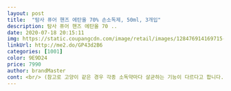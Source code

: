 ```yaml
---
layout: post 
title:  "탐사 퓨어 핸즈 에탄올 70% 손소독제, 50ml, 3개입" 
description: 탐사 퓨어 핸즈 에탄올 70 ..
date: 2020-07-18 20:15:11 
img: https://static.coupangcdn.com/image/retail/images/128476914169715-19879f16-131f-441e-984f-49255edb7566.jpg 
linkUrl: http://me2.do/GP43d2B6 
categories: [1001] 
color: 9E9D24 
price: 7990 
author: brandMaster 
cont: <br/> (참고로 고양이 같은 경우 각종 소독약마다 살균하는 기능이 다르다고 합니다.<br/>)<br/>(참고로 이마트에서 60%함량 500ml 손세정제가 8900원 입니다.<br/>)<br/>60이 평균적인 퍼센티지인데 혹여 조금이라도 더 강한걸 사용하고 싶다면 70이 마지노선! 딱 제일 세고 좋다고 생각하면 될 것 같은데 (제가 주워들은 소식이니;;;; 정확하지 않을 수 있습니다)<br/>70%미만 no!<br/>70%함량에 500ml 사이즈에 만원도 안하는 가격이면 아주 가성비 좋다고 말하고 싶네요^^!<br/>가격은 그데로 9,990원<br/>각설하고,<br/>그래도 묽은타입 싫으심 비추예요<br/>그래도 아주 잘 사용하고 있어요! 집에도 두니까 아이들이 학교다녀오면 그때그때 사용하더라고요^^ 탐사 제품은 매번 가성비가 최고인 듯 ㅎㅎ<br/>그래서 다시  70%로로 구매한거예요<br/>그리고 냄새!! 제가 다른 곳에서 손소독제를 자주 사용할 때마다 인공적이고 강하고 거부감드는 체리향, 청포도향을 맡으면 머리가 괜히 아프고 인상 찌푸려져요ㅠ 근데 이 손소독제는 소독제 특유의 알코올향이 약간 나는거지 다른 인공적인 향이 없어서 좋아요! 이 점은 진짜 만족<br/>그리고 우선,,, 빠르게 물량 확보한 쿠팡에 진짜 크나큰 박수를 치고 싶네요ㅋㅋㅋㅋㅋㅋㅋㅋㅋㅋㅋㅋㅋㅋ<br/>깨져서 올까봐 마음이 조마조마 했는데  뽁뽁이 잘감싸서 파손없이 왔어요<br/>너무 셀 경우에는 피부에도 물론 좋지 않지만.<br/>.<br/><br/>다 좋은데 액체에 가깝기 때문에 흐를 수도 있다는 불편함 제외하면 아주 만족스러워요<br/> 
---
```

 